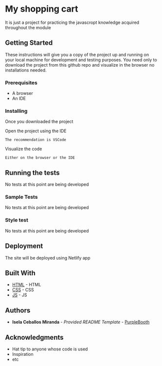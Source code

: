 # My shopping cart

It is just a project for practicing the javascropt knowledge acquired throughout the module

## Getting Started

These instructions will give you a copy of the project up and running on
your local machine for development and testing purposes. 
You need only to download the project from this github repo and visualize in the browser no installations needed.

### Prerequisites

- A browser
- An IDE

### Installing

Once you downloaded the project

Open the project using the IDE

    The recommendation is VSCode

Visualize the code

    Either on the browser or the IDE


## Running the tests

No tests at this point are being developed

### Sample Tests

No tests at this point are being developed

### Style test

No tests at this point are being developed

## Deployment

The site will be deployed using Netlify app

## Built With

  - [HTML](https://developer.mozilla.org/es/docs/Web/HTML) - HTML
  - [CSS](https://developer.mozilla.org/es/docs/Web/CSS) - CSS
  - [JS](https://developer.mozilla.org/es/docs/Web/javascript) - JS


## Authors

  - **Isela Ceballos Miranda** - *Provided README Template* -
    [PurpleBooth](https://github.com/docksysprune)


## Acknowledgments

  - Hat tip to anyone whose code is used
  - Inspiration
  - etc
